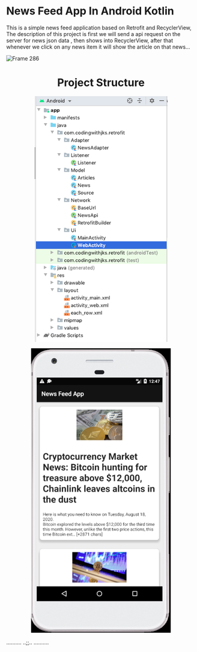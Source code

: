 # News Feed App In Android Kotlin

This is a simple news feed application based on Retrofit and RecyclerView, The description of this project is first we will send a api request on the server for news json data , then shows into RecyclerView, after that whenever we click on any news item it will show the article on that news...


![Frame 286](https://user-images.githubusercontent.com/61702243/96287661-e6e86880-0fff-11eb-9461-7d7da448af70.png)
<h1 align="center">Project Structure</h1>
<p align="center">
<img src="app/src/main/res/drawable/first.png"/>
</p>

<p align="center">
<img src="app/src/main/res/drawable/second.png"/>
</p>

..........
..;;..
..........
